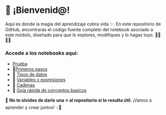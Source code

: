 # 🚀 ¡Bienvenid@!

Aquí es donde la magia del aprendizaje cobra vida ✨. En este repositorio de GitHub, encontrarás el código fuente completo del notebook asociado a este módulo, diseñado para que lo explores, modifiques y lo hagas tuyo. 👨‍💻👩‍💻

### Accede a los notebooks aquí:

- [Prueba](file:///C:/Users/Work/Primeros_pasos_en_Python.html)
- 🔗[Primeros pasos](https://colab.research.google.com/drive/1N814avySj1W-XvD9cqiaj3qn9STI4M3N?usp=sharing)
- 🔗 [Tipos de datos](https://www.blogger.com/u/1/blog/page/edit/8657873398036118919/1236084761029559950#)
- 🔗 [Variables y expresiones](https://colab.research.google.com/drive/1xhx923Z1-HXVYiGe1uhWmbi2LUDyD-Wo?usp=sharing)
- 🔗 [Cadenas](https://colab.research.google.com/drive/1d7cbmB1FloSP6E23J6LARZ_BOmD2slI3?usp=sharing)
- 🔗 [Guía rápida de conceptos basicos](https://colab.research.google.com/drive/1P4ZuQzsCISKW_zIVNOsuIldH98O1jyKu?usp=sharing)

🌟 **No te olvides de darle una ⭐ al repositorio si te resulta útil**. ¡Vamos a aprender y crear juntos! 💡🤝
